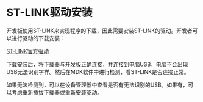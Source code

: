 # ST-LINK驱动安装


开发板使用ST-LINK来实现程序的下载，因此需要安装ST-LINK的驱动。开发者可以进行驱动的下载安装：

 [ST-LINK官方驱动](https://www.st.com/content/st_com/en/products/development-tools/software-development-tools/stm32-software-development-tools/stm32-utilities/stsw-link009.html)


 下载安装后，将下载器与开发板正确连接，并连接到电脑USB，电脑不会出现USB无法识别字样。然后在MDK软件中进行检测，看ST-LINK是否连接正常。

如果无法检测到，可以在设备管理器中查看是否有无法识别的USB。如果有，可以考虑重新插拔下载器或重新安装驱动。




